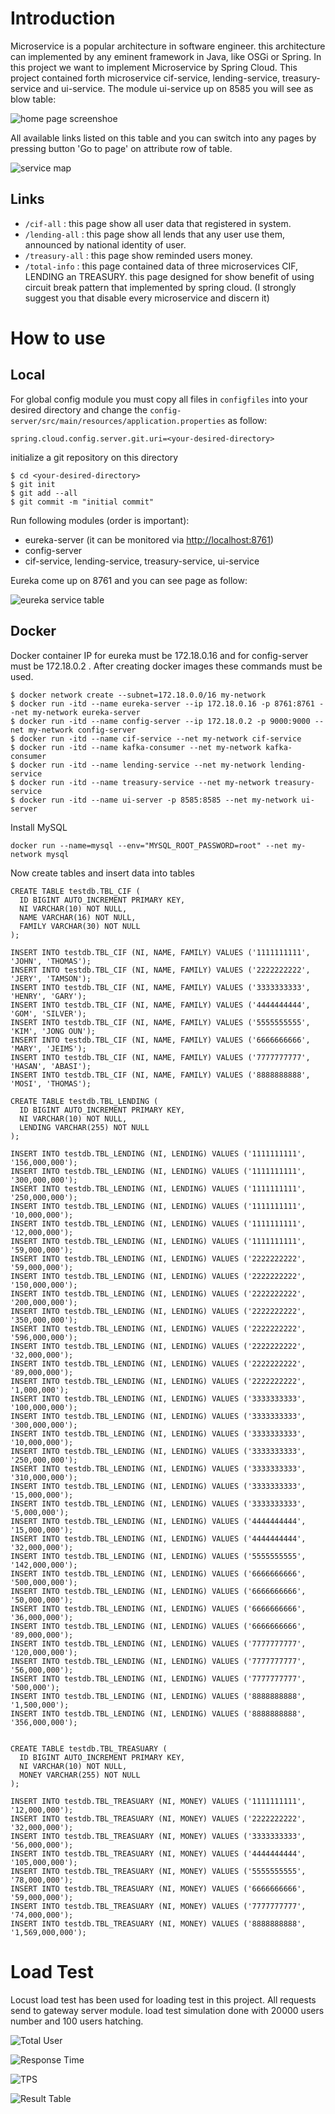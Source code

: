 # Introduction
Microservice is a popular architecture in software engineer. this architecture
can implemented by any eminent framework in Java, like OSGi or Spring. In this 
project we want to implement Microservice by Spring Cloud.
This project contained forth microservice cif-service, lending-service, treasury-service
and ui-service. The module ui-service up on 8585 you will see as blow table:


 ![home page screenshoe](pics/home-page.JPG)
 
 
 All available links listed on this table and you can switch into any pages by
 pressing button 'Go to page' on attribute row of table.
 
 
 ![service map](pics/architecture.png)
 
 
 ## Links
 * ```/cif-all``` : this page show all user data that registered in system.
 * ```/lending-all``` : this page show all lends that any user use them, announced by
 national identity of user.
 * ```/treasury-all``` : this page show reminded users money.
 * ```/total-info``` : this page contained data of three microservices CIF, LENDING an TREASURY. this 
 page designed for show benefit of using circuit break pattern that implemented by spring cloud. (I strongly suggest you
 that disable every microservice and discern it)
 
 # How to use
 ## Local
 For global config module you must copy all files in ```configfiles``` into your desired directory and change the
 ```config-server/src/main/resources/application.properties``` as follow:
 
 ```
 spring.cloud.config.server.git.uri=<your-desired-directory>
 ```
 
 initialize a git repository on this directory
 
 ```
 $ cd <your-desired-directory>
 $ git init
 $ git add --all
 $ git commit -m "initial commit"
 ```
 
 Run following modules (order is important):
 * eureka-server (it can be monitored via [http://localhost:8761](http://localhost:8761)) 
 * config-server 
 * cif-service, lending-service, treasury-service, ui-service
 
 Eureka come up on 8761 and you can see page as follow:
 
 ![eureka service table](pics/eureka-service-table.JPG)
 
 ## Docker
 Docker container IP for eureka must be 172.18.0.16 and for config-server must be 172.18.0.2 . After creating 
 docker images these commands must be used.
 
 ```
 $ docker network create --subnet=172.18.0.0/16 my-network
 $ docker run -itd --name eureka-server --ip 172.18.0.16 -p 8761:8761 --net my-network eureka-server
 $ docker run -itd --name config-server --ip 172.18.0.2 -p 9000:9000 --net my-network config-server
 $ docker run -itd --name cif-service --net my-network cif-service
 $ docker run -itd --name kafka-consumer --net my-network kafka-consumer
 $ docker run -itd --name lending-service --net my-network lending-service
 $ docker run -itd --name treasury-service --net my-network treasury-service
 $ docker run -itd --name ui-server -p 8585:8585 --net my-network ui-server
 ```
 Install MySQL
 
 ```
 docker run --name=mysql --env="MYSQL_ROOT_PASSWORD=root" --net my-network mysql
 ```
 
 Now create tables and insert data into tables
 
 ```
 CREATE TABLE testdb.TBL_CIF (
   ID BIGINT AUTO_INCREMENT PRIMARY KEY,
   NI VARCHAR(10) NOT NULL,
   NAME VARCHAR(16) NOT NULL,
   FAMILY VARCHAR(30) NOT NULL
 );
 
 INSERT INTO testdb.TBL_CIF (NI, NAME, FAMILY) VALUES ('1111111111', 'JOHN', 'THOMAS');
 INSERT INTO testdb.TBL_CIF (NI, NAME, FAMILY) VALUES ('2222222222', 'JERY', 'TAMSON');
 INSERT INTO testdb.TBL_CIF (NI, NAME, FAMILY) VALUES ('3333333333', 'HENRY', 'GARY');
 INSERT INTO testdb.TBL_CIF (NI, NAME, FAMILY) VALUES ('4444444444', 'GOM', 'SILVER');
 INSERT INTO testdb.TBL_CIF (NI, NAME, FAMILY) VALUES ('5555555555', 'KIM', 'JONG OUN');
 INSERT INTO testdb.TBL_CIF (NI, NAME, FAMILY) VALUES ('6666666666', 'MARY', 'JEIMS');
 INSERT INTO testdb.TBL_CIF (NI, NAME, FAMILY) VALUES ('7777777777', 'HASAN', 'ABASI');
 INSERT INTO testdb.TBL_CIF (NI, NAME, FAMILY) VALUES ('8888888888', 'MOSI', 'THOMAS');
 
 CREATE TABLE testdb.TBL_LENDING (
   ID BIGINT AUTO_INCREMENT PRIMARY KEY,
   NI VARCHAR(10) NOT NULL,
   LENDING VARCHAR(255) NOT NULL
 );
 
 INSERT INTO testdb.TBL_LENDING (NI, LENDING) VALUES ('1111111111', '156,000,000');
 INSERT INTO testdb.TBL_LENDING (NI, LENDING) VALUES ('1111111111', '300,000,000');
 INSERT INTO testdb.TBL_LENDING (NI, LENDING) VALUES ('1111111111', '250,000,000');
 INSERT INTO testdb.TBL_LENDING (NI, LENDING) VALUES ('1111111111', '10,000,000');
 INSERT INTO testdb.TBL_LENDING (NI, LENDING) VALUES ('1111111111', '12,000,000');
 INSERT INTO testdb.TBL_LENDING (NI, LENDING) VALUES ('1111111111', '59,000,000');
 INSERT INTO testdb.TBL_LENDING (NI, LENDING) VALUES ('2222222222', '59,000,000');
 INSERT INTO testdb.TBL_LENDING (NI, LENDING) VALUES ('2222222222', '150,000,000');
 INSERT INTO testdb.TBL_LENDING (NI, LENDING) VALUES ('2222222222', '200,000,000');
 INSERT INTO testdb.TBL_LENDING (NI, LENDING) VALUES ('2222222222', '350,000,000');
 INSERT INTO testdb.TBL_LENDING (NI, LENDING) VALUES ('2222222222', '596,000,000');
 INSERT INTO testdb.TBL_LENDING (NI, LENDING) VALUES ('2222222222', '32,000,000');
 INSERT INTO testdb.TBL_LENDING (NI, LENDING) VALUES ('2222222222', '89,000,000');
 INSERT INTO testdb.TBL_LENDING (NI, LENDING) VALUES ('2222222222', '1,000,000');
 INSERT INTO testdb.TBL_LENDING (NI, LENDING) VALUES ('3333333333', '100,000,000');
 INSERT INTO testdb.TBL_LENDING (NI, LENDING) VALUES ('3333333333', '300,000,000');
 INSERT INTO testdb.TBL_LENDING (NI, LENDING) VALUES ('3333333333', '10,000,000');
 INSERT INTO testdb.TBL_LENDING (NI, LENDING) VALUES ('3333333333', '250,000,000');
 INSERT INTO testdb.TBL_LENDING (NI, LENDING) VALUES ('3333333333', '310,000,000');
 INSERT INTO testdb.TBL_LENDING (NI, LENDING) VALUES ('3333333333', '15,000,000');
 INSERT INTO testdb.TBL_LENDING (NI, LENDING) VALUES ('3333333333', '5,000,000');
 INSERT INTO testdb.TBL_LENDING (NI, LENDING) VALUES ('4444444444', '15,000,000');
 INSERT INTO testdb.TBL_LENDING (NI, LENDING) VALUES ('4444444444', '32,000,000');
 INSERT INTO testdb.TBL_LENDING (NI, LENDING) VALUES ('5555555555', '142,000,000');
 INSERT INTO testdb.TBL_LENDING (NI, LENDING) VALUES ('6666666666', '500,000,000');
 INSERT INTO testdb.TBL_LENDING (NI, LENDING) VALUES ('6666666666', '50,000,000');
 INSERT INTO testdb.TBL_LENDING (NI, LENDING) VALUES ('6666666666', '36,000,000');
 INSERT INTO testdb.TBL_LENDING (NI, LENDING) VALUES ('6666666666', '89,000,000');
 INSERT INTO testdb.TBL_LENDING (NI, LENDING) VALUES ('7777777777', '120,000,000');
 INSERT INTO testdb.TBL_LENDING (NI, LENDING) VALUES ('7777777777', '56,000,000');
 INSERT INTO testdb.TBL_LENDING (NI, LENDING) VALUES ('7777777777', '500,000');
 INSERT INTO testdb.TBL_LENDING (NI, LENDING) VALUES ('8888888888', '1,500,000');
 INSERT INTO testdb.TBL_LENDING (NI, LENDING) VALUES ('8888888888', '356,000,000');


 CREATE TABLE testdb.TBL_TREASUARY (
   ID BIGINT AUTO_INCREMENT PRIMARY KEY,
   NI VARCHAR(10) NOT NULL,
   MONEY VARCHAR(255) NOT NULL
 );
 
 INSERT INTO testdb.TBL_TREASUARY (NI, MONEY) VALUES ('1111111111', '12,000,000');
 INSERT INTO testdb.TBL_TREASUARY (NI, MONEY) VALUES ('2222222222', '32,000,000');
 INSERT INTO testdb.TBL_TREASUARY (NI, MONEY) VALUES ('3333333333', '56,000,000');
 INSERT INTO testdb.TBL_TREASUARY (NI, MONEY) VALUES ('4444444444', '105,000,000');
 INSERT INTO testdb.TBL_TREASUARY (NI, MONEY) VALUES ('5555555555', '78,000,000');
 INSERT INTO testdb.TBL_TREASUARY (NI, MONEY) VALUES ('6666666666', '59,000,000');
 INSERT INTO testdb.TBL_TREASUARY (NI, MONEY) VALUES ('7777777777', '74,000,000');
 INSERT INTO testdb.TBL_TREASUARY (NI, MONEY) VALUES ('8888888888', '1,569,000,000');
 
```
 
 # Load Test
 Locust load test has been used for loading test in this project. All requests send to gateway server module.
 load test simulation done with 20000 users number and 100 users hatching. 
 
 ![Total User](pics/number-of-users.JPG)
 
 ![Response Time](pics/response-times.JPG)
 
 ![TPS](pics/total-request-per-second.JPG)
 
 ![Result Table](pics/table.JPG)
 